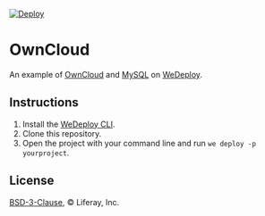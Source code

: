 [![Deploy](https://cdn.wedeploy.com/images/deploy.svg)](https://console.wedeploy.com/deploy?repo=https://github.com/wedeploy-examples/owncloud-example)

# OwnCloud

An example of [OwnCloud](https://hub.docker.com/_/owncloud/) and [MySQL](https://hub.docker.com/_/mysql/) on [WeDeploy](https://wedeploy.com/).

## Instructions

1. Install the [WeDeploy CLI](https://wedeploy.com/docs/intro/using-the-command-line/).
2. Clone this repository.
3. Open the project with your command line and run `we deploy -p yourproject`.

## License

[BSD-3-Clause](./LICENSE.md), © Liferay, Inc.
